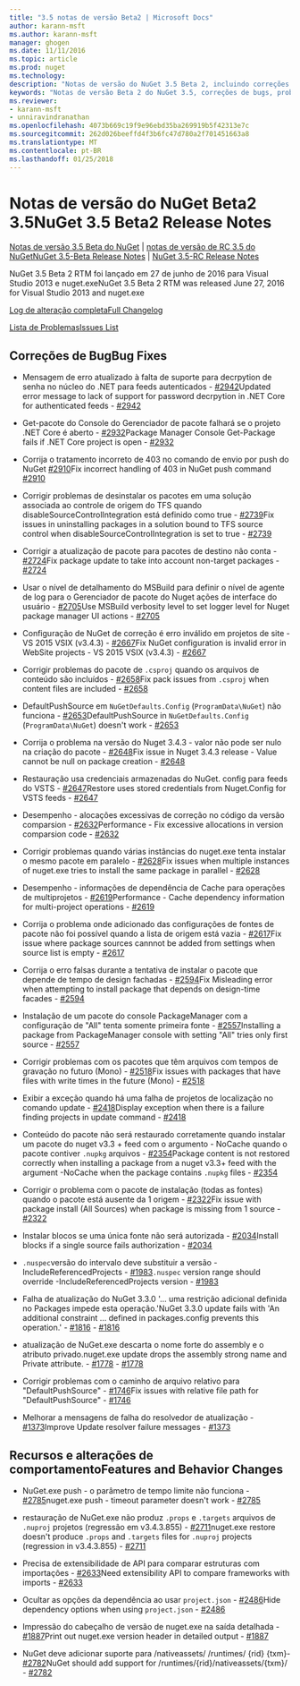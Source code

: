 ```yaml
---
title: "3.5 notas de versão Beta2 | Microsoft Docs"
author: karann-msft
ms.author: karann-msft
manager: ghogen
ms.date: 11/11/2016
ms.topic: article
ms.prod: nuget
ms.technology: 
description: "Notas de versão do NuGet 3.5 Beta 2, incluindo correções de bugs, problemas conhecidos, recursos adicionados e DCRs."
keywords: "Notas de versão Beta 2 do NuGet 3.5, correções de bugs, problemas conhecidos, adicionaram recursos, DCRs"
ms.reviewer:
- karann-msft
- unniravindranathan
ms.openlocfilehash: 4073b669c19f9e96ebd35ba269919b5f42313e7c
ms.sourcegitcommit: 262d026beeffd4f3b6fc47d780a2f701451663a8
ms.translationtype: MT
ms.contentlocale: pt-BR
ms.lasthandoff: 01/25/2018
---
```

# <a name="nuget-35-beta2-release-notes"></a><span data-ttu-id="5011f-104">Notas de versão do NuGet Beta2 3.5</span><span class="sxs-lookup"><span data-stu-id="5011f-104">NuGet 3.5 Beta2 Release Notes</span></span>

<span data-ttu-id="5011f-105">[Notas de versão 3.5 Beta do NuGet](../release-notes/nuget-3.5-Beta.md) | [notas de versão de RC 3.5 do NuGet](../release-notes/nuget-3.5-RC.md)</span><span class="sxs-lookup"><span data-stu-id="5011f-105">[NuGet 3.5-Beta Release Notes](../release-notes/nuget-3.5-Beta.md) | [NuGet 3.5-RC Release Notes](../release-notes/nuget-3.5-RC.md)</span></span>

<span data-ttu-id="5011f-106">NuGet 3.5 Beta 2 RTM foi lançado em 27 de junho de 2016 para Visual Studio 2013 e nuget.exe</span><span class="sxs-lookup"><span data-stu-id="5011f-106">NuGet 3.5 Beta 2 RTM was released June 27, 2016 for Visual Studio 2013 and nuget.exe</span></span>

[<span data-ttu-id="5011f-107">Log de alteração completa</span><span class="sxs-lookup"><span data-stu-id="5011f-107">Full Changelog</span></span>](https://github.com/NuGet/NuGet.Client/compare/release-3.5.0-beta...release-3.5.0-beta2)

[<span data-ttu-id="5011f-108">Lista de Problemas</span><span class="sxs-lookup"><span data-stu-id="5011f-108">Issues List</span></span>](https://github.com/Nuget/Home/issues?q=is%3Aissue+milestone%3A%223.5+Beta2%22+is%3Aclosed)

## <a name="bug-fixes"></a><span data-ttu-id="5011f-109">Correções de Bug</span><span class="sxs-lookup"><span data-stu-id="5011f-109">Bug Fixes</span></span>

* <span data-ttu-id="5011f-110">Mensagem de erro atualizado à falta de suporte para decrpytion de senha no núcleo do .NET para feeds autenticados - [#2942](https://github.com/NuGet/Home/issues/2942)</span><span class="sxs-lookup"><span data-stu-id="5011f-110">Updated error message to lack of support for password decrpytion in .NET Core for authenticated feeds  - [#2942](https://github.com/NuGet/Home/issues/2942)</span></span>

* <span data-ttu-id="5011f-111">Get-pacote do Console do Gerenciador de pacote falhará se o projeto .NET Core é aberto - [#2932](https://github.com/NuGet/Home/issues/2932)</span><span class="sxs-lookup"><span data-stu-id="5011f-111">Package Manager Console Get-Package fails if .NET Core project is open - [#2932](https://github.com/NuGet/Home/issues/2932)</span></span>

* <span data-ttu-id="5011f-112">Corrija o tratamento incorreto de 403 no comando de envio por push do NuGet [#2910](https://github.com/NuGet/Home/issues/2910)</span><span class="sxs-lookup"><span data-stu-id="5011f-112">Fix incorrect handling of 403 in NuGet push command [#2910](https://github.com/NuGet/Home/issues/2910)</span></span>

* <span data-ttu-id="5011f-113">Corrigir problemas de desinstalar os pacotes em uma solução associada ao controle de origem do TFS quando disableSourceControlIntegration está definido como true - [#2739](https://github.com/NuGet/Home/issues/2739)</span><span class="sxs-lookup"><span data-stu-id="5011f-113">Fix issues in uninstalling packages in a solution bound to TFS source control when disableSourceControlIntegration is set to true - [#2739](https://github.com/NuGet/Home/issues/2739)</span></span>

* <span data-ttu-id="5011f-114">Corrigir a atualização de pacote para pacotes de destino não conta - [#2724](https://github.com/NuGet/Home/issues/2724)</span><span class="sxs-lookup"><span data-stu-id="5011f-114">Fix package update to take into account non-target packages - [#2724](https://github.com/NuGet/Home/issues/2724)</span></span>

* <span data-ttu-id="5011f-115">Usar o nível de detalhamento do MSBuild para definir o nível de agente de log para o Gerenciador de pacote do Nuget ações de interface do usuário - [#2705](https://github.com/NuGet/Home/issues/2705)</span><span class="sxs-lookup"><span data-stu-id="5011f-115">Use MSBuild verbosity level to set logger level for Nuget package manager UI actions - [#2705](https://github.com/NuGet/Home/issues/2705)</span></span>

* <span data-ttu-id="5011f-116">Configuração de NuGet de correção é erro inválido em projetos de site - VS 2015 VSIX (v3.4.3) - [#2667](https://github.com/NuGet/Home/issues/2667)</span><span class="sxs-lookup"><span data-stu-id="5011f-116">Fix NuGet configuration is invalid error in WebSite projects - VS 2015 VSIX (v3.4.3) - [#2667](https://github.com/NuGet/Home/issues/2667)</span></span>

* <span data-ttu-id="5011f-117">Corrigir problemas do pacote de `.csproj` quando os arquivos de conteúdo são incluídos - [#2658](https://github.com/NuGet/Home/issues/2658)</span><span class="sxs-lookup"><span data-stu-id="5011f-117">Fix pack issues from `.csproj` when content files are included - [#2658](https://github.com/NuGet/Home/issues/2658)</span></span>

* <span data-ttu-id="5011f-118">DefaultPushSource em `NuGetDefaults.Config` (`ProgramData\NuGet`) não funciona - [#2653](https://github.com/NuGet/Home/issues/2653)</span><span class="sxs-lookup"><span data-stu-id="5011f-118">DefaultPushSource in `NuGetDefaults.Config` (`ProgramData\NuGet`) doesn't work - [#2653](https://github.com/NuGet/Home/issues/2653)</span></span>

* <span data-ttu-id="5011f-119">Corrija o problema na versão do Nuget 3.4.3 - valor não pode ser nulo na criação do pacote - [#2648](https://github.com/NuGet/Home/issues/2648)</span><span class="sxs-lookup"><span data-stu-id="5011f-119">Fix issue in Nuget 3.4.3 release - Value cannot be null on package creation - [#2648](https://github.com/NuGet/Home/issues/2648)</span></span>

* <span data-ttu-id="5011f-120">Restauração usa credenciais armazenadas do NuGet. config para feeds do VSTS - [#2647](https://github.com/NuGet/Home/issues/2647)</span><span class="sxs-lookup"><span data-stu-id="5011f-120">Restore uses stored credentials from Nuget.Config for VSTS feeds - [#2647](https://github.com/NuGet/Home/issues/2647)</span></span>

* <span data-ttu-id="5011f-121">Desempenho - alocações excessivas de correção no código da versão comparsion - [#2632](https://github.com/NuGet/Home/issues/2632)</span><span class="sxs-lookup"><span data-stu-id="5011f-121">Performance - Fix excessive allocations in version comparsion code - [#2632](https://github.com/NuGet/Home/issues/2632)</span></span>

* <span data-ttu-id="5011f-122">Corrigir problemas quando várias instâncias do nuget.exe tenta instalar o mesmo pacote em paralelo - [#2628](https://github.com/NuGet/Home/issues/2628)</span><span class="sxs-lookup"><span data-stu-id="5011f-122">Fix issues when multiple instances of nuget.exe tries to install the same package in parallel - [#2628](https://github.com/NuGet/Home/issues/2628)</span></span>

* <span data-ttu-id="5011f-123">Desempenho - informações de dependência de Cache para operações de multiprojetos - [#2619](https://github.com/NuGet/Home/issues/2619)</span><span class="sxs-lookup"><span data-stu-id="5011f-123">Performance - Cache dependency information for multi-project operations - [#2619](https://github.com/NuGet/Home/issues/2619)</span></span>

* <span data-ttu-id="5011f-124">Corrija o problema onde adicionado das configurações de fontes de pacote não foi possível quando a lista de origem está vazia - [#2617](https://github.com/NuGet/Home/issues/2617)</span><span class="sxs-lookup"><span data-stu-id="5011f-124">Fix issue where package sources cannnot be added from settings when source list is empty - [#2617](https://github.com/NuGet/Home/issues/2617)</span></span>

* <span data-ttu-id="5011f-125">Corrija o erro falsas durante a tentativa de instalar o pacote que depende de tempo de design fachadas - [#2594](https://github.com/NuGet/Home/issues/2594)</span><span class="sxs-lookup"><span data-stu-id="5011f-125">Fix Misleading error when attempting to install package that depends on design-time facades - [#2594](https://github.com/NuGet/Home/issues/2594)</span></span>

* <span data-ttu-id="5011f-126">Instalação de um pacote do console PackageManager com a configuração de "All" tenta somente primeira fonte - [#2557](https://github.com/NuGet/Home/issues/2557)</span><span class="sxs-lookup"><span data-stu-id="5011f-126">Installing a package from PackageManager console with setting "All" tries only first source - [#2557](https://github.com/NuGet/Home/issues/2557)</span></span>

* <span data-ttu-id="5011f-127">Corrigir problemas com os pacotes que têm arquivos com tempos de gravação no futuro (Mono) - [#2518](https://github.com/NuGet/Home/issues/2518)</span><span class="sxs-lookup"><span data-stu-id="5011f-127">Fix issues with packages that have files with write times in the future (Mono) - [#2518](https://github.com/NuGet/Home/issues/2518)</span></span>

* <span data-ttu-id="5011f-128">Exibir a exceção quando há uma falha de projetos de localização no comando update - [#2418](https://github.com/NuGet/Home/issues/2418)</span><span class="sxs-lookup"><span data-stu-id="5011f-128">Display exception when there is a failure finding projects in update command - [#2418](https://github.com/NuGet/Home/issues/2418)</span></span>

* <span data-ttu-id="5011f-129">Conteúdo do pacote não será restaurado corretamente quando instalar um pacote do nuget v3.3 + feed com o argumento - NoCache quando o pacote contiver `.nupkg` arquivos - [#2354](https://github.com/NuGet/Home/issues/2354)</span><span class="sxs-lookup"><span data-stu-id="5011f-129">Package content is not restored correctly when installing a package from a nuget v3.3+ feed with the argument -NoCache when the package contains `.nupkg` files - [#2354](https://github.com/NuGet/Home/issues/2354)</span></span>

* <span data-ttu-id="5011f-130">Corrigir o problema com o pacote de instalação (todas as fontes) quando o pacote está ausente da 1 origem - [#2322](https://github.com/NuGet/Home/issues/2322)</span><span class="sxs-lookup"><span data-stu-id="5011f-130">Fix issue with package install (All Sources) when package is missing from 1 source - [#2322](https://github.com/NuGet/Home/issues/2322)</span></span>

* <span data-ttu-id="5011f-131">Instalar blocos se uma única fonte não será autorizada - [#2034](https://github.com/NuGet/Home/issues/2034)</span><span class="sxs-lookup"><span data-stu-id="5011f-131">Install blocks if a single source fails authorization - [#2034](https://github.com/NuGet/Home/issues/2034)</span></span>

* <span data-ttu-id="5011f-132">`.nuspec`versão do intervalo deve substituir a versão - IncludeReferencedProjects - [#1983](https://github.com/NuGet/Home/issues/1983)</span><span class="sxs-lookup"><span data-stu-id="5011f-132">`.nuspec` version range should override -IncludeReferencedProjects version - [#1983](https://github.com/NuGet/Home/issues/1983)</span></span>

* <span data-ttu-id="5011f-133">Falha de atualização do NuGet 3.3.0 '... uma restrição adicional definida no Packages impede esta operação.'</span><span class="sxs-lookup"><span data-stu-id="5011f-133">NuGet 3.3.0 update fails with 'An additional constraint ... defined in packages.config prevents this operation.'</span></span><span data-ttu-id="5011f-134"> - [#1816](https://github.com/NuGet/Home/issues/1816)</span><span class="sxs-lookup"><span data-stu-id="5011f-134"> - [#1816](https://github.com/NuGet/Home/issues/1816)</span></span>

* <span data-ttu-id="5011f-135">atualização de NuGet.exe descarta o nome forte do assembly e o atributo privado.</span><span class="sxs-lookup"><span data-stu-id="5011f-135">nuget.exe update drops the assembly strong name and Private attribute.</span></span><span data-ttu-id="5011f-136"> - [#1778](https://github.com/NuGet/Home/issues/1778)</span><span class="sxs-lookup"><span data-stu-id="5011f-136"> - [#1778](https://github.com/NuGet/Home/issues/1778)</span></span>

* <span data-ttu-id="5011f-137">Corrigir problemas com o caminho de arquivo relativo para "DefaultPushSource" - [#1746](https://github.com/NuGet/Home/issues/1746)</span><span class="sxs-lookup"><span data-stu-id="5011f-137">Fix issues with relative file path for "DefaultPushSource" - [#1746](https://github.com/NuGet/Home/issues/1746)</span></span>

* <span data-ttu-id="5011f-138">Melhorar a mensagens de falha do resolvedor de atualização - [#1373](https://github.com/NuGet/Home/issues/1373)</span><span class="sxs-lookup"><span data-stu-id="5011f-138">Improve Update resolver failure messages - [#1373](https://github.com/NuGet/Home/issues/1373)</span></span>

## <a name="features-and-behavior-changes"></a><span data-ttu-id="5011f-139">Recursos e alterações de comportamento</span><span class="sxs-lookup"><span data-stu-id="5011f-139">Features and Behavior Changes</span></span>

* <span data-ttu-id="5011f-140">NuGet.exe push - o parâmetro de tempo limite não funciona - [#2785](https://github.com/NuGet/Home/issues/2785)</span><span class="sxs-lookup"><span data-stu-id="5011f-140">nuget.exe push - timeout parameter doesn't work  - [#2785](https://github.com/NuGet/Home/issues/2785)</span></span>

* <span data-ttu-id="5011f-141">restauração de NuGet.exe não produz `.props` e `.targets` arquivos de `.nuproj` projetos (regressão em v3.4.3.855) - [#2711](https://github.com/NuGet/Home/issues/2711)</span><span class="sxs-lookup"><span data-stu-id="5011f-141">nuget.exe restore doesn't produce `.props` and `.targets` files for `.nuproj` projects (regression in v3.4.3.855) - [#2711](https://github.com/NuGet/Home/issues/2711)</span></span>

* <span data-ttu-id="5011f-142">Precisa de extensibilidade de API para comparar estruturas com importações - [#2633](https://github.com/NuGet/Home/issues/2633)</span><span class="sxs-lookup"><span data-stu-id="5011f-142">Need extensibility API to compare frameworks with imports - [#2633](https://github.com/NuGet/Home/issues/2633)</span></span>

* <span data-ttu-id="5011f-143">Ocultar as opções da dependência ao usar `project.json`  -  [#2486](https://github.com/NuGet/Home/issues/2486)</span><span class="sxs-lookup"><span data-stu-id="5011f-143">Hide dependency options when using `project.json` - [#2486](https://github.com/NuGet/Home/issues/2486)</span></span>

* <span data-ttu-id="5011f-144">Impressão do cabeçalho de versão de nuget.exe na saída detalhada - [#1887](https://github.com/NuGet/Home/issues/1887)</span><span class="sxs-lookup"><span data-stu-id="5011f-144">Print out nuget.exe version header in detailed output - [#1887](https://github.com/NuGet/Home/issues/1887)</span></span>

* <span data-ttu-id="5011f-145">NuGet deve adicionar suporte para /nativeassets/ /runtimes/ {rid} {txm}- [#2782](https://github.com/NuGet/Home/issues/2782)</span><span class="sxs-lookup"><span data-stu-id="5011f-145">NuGet should add support for /runtimes/{rid}/nativeassets/{txm}/ - [#2782](https://github.com/NuGet/Home/issues/2782)</span></span>